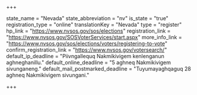 +++

state_name = "Nevada"
state_abbreviation = "nv"
is_state = "true"
registration_type = "online"
translationKey = "Nevada"
type = "register"
hp_link = "https://www.nvsos.gov/sos/elections"
registration_link = "https://www.nvsos.gov/SOSVoterServices/start.aspx"
more_info_link = "https://www.nvsos.gov/sos/elections/voters/registering-to-vote"
confirm_registration_link = "https://www.nvsos.gov/votersearch/"
default_ip_deadline = "Piivngallequq Nakmikivigem kenlenganun aghneghanillu."
default_online_deadline = "5 aghneq Nakmikivigem sivunganeng."
default_mail_postmarked_deadline = "Tuyumayaghqaguq 28 aghneq Nakmikivigem sivungani."

+++
